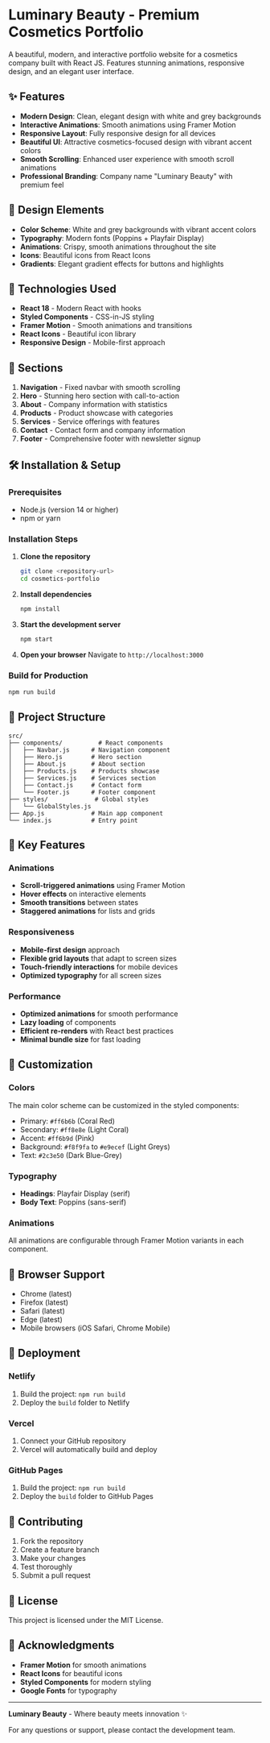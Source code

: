 # Luminary Beauty - Premium Cosmetics Portfolio

A beautiful, modern, and interactive portfolio website for a cosmetics company built with React JS. Features stunning animations, responsive design, and an elegant user interface.

## ✨ Features

- **Modern Design**: Clean, elegant design with white and grey backgrounds
- **Interactive Animations**: Smooth animations using Framer Motion
- **Responsive Layout**: Fully responsive design for all devices
- **Beautiful UI**: Attractive cosmetics-focused design with vibrant accent colors
- **Smooth Scrolling**: Enhanced user experience with smooth scroll animations
- **Professional Branding**: Company name "Luminary Beauty" with premium feel

## 🎨 Design Elements

- **Color Scheme**: White and grey backgrounds with vibrant accent colors
- **Typography**: Modern fonts (Poppins + Playfair Display)
- **Animations**: Crispy, smooth animations throughout the site
- **Icons**: Beautiful icons from React Icons
- **Gradients**: Elegant gradient effects for buttons and highlights

## 🚀 Technologies Used

- **React 18** - Modern React with hooks
- **Styled Components** - CSS-in-JS styling
- **Framer Motion** - Smooth animations and transitions
- **React Icons** - Beautiful icon library
- **Responsive Design** - Mobile-first approach

## 📱 Sections

1. **Navigation** - Fixed navbar with smooth scrolling
2. **Hero** - Stunning hero section with call-to-action
3. **About** - Company information with statistics
4. **Products** - Product showcase with categories
5. **Services** - Service offerings with features
6. **Contact** - Contact form and company information
7. **Footer** - Comprehensive footer with newsletter signup

## 🛠️ Installation & Setup

### Prerequisites
- Node.js (version 14 or higher)
- npm or yarn

### Installation Steps

1. **Clone the repository**
   ```bash
   git clone <repository-url>
   cd cosmetics-portfolio
   ```

2. **Install dependencies**
   ```bash
   npm install
   ```

3. **Start the development server**
   ```bash
   npm start
   ```

4. **Open your browser**
   Navigate to `http://localhost:3000`

### Build for Production

```bash
npm run build
```

## 📁 Project Structure

```
src/
├── components/          # React components
│   ├── Navbar.js      # Navigation component
│   ├── Hero.js        # Hero section
│   ├── About.js       # About section
│   ├── Products.js    # Products showcase
│   ├── Services.js    # Services section
│   ├── Contact.js     # Contact form
│   └── Footer.js      # Footer component
├── styles/             # Global styles
│   └── GlobalStyles.js
├── App.js             # Main app component
└── index.js           # Entry point
```

## 🎯 Key Features

### Animations
- **Scroll-triggered animations** using Framer Motion
- **Hover effects** on interactive elements
- **Smooth transitions** between states
- **Staggered animations** for lists and grids

### Responsiveness
- **Mobile-first design** approach
- **Flexible grid layouts** that adapt to screen sizes
- **Touch-friendly interactions** for mobile devices
- **Optimized typography** for all screen sizes

### Performance
- **Optimized animations** for smooth performance
- **Lazy loading** of components
- **Efficient re-renders** with React best practices
- **Minimal bundle size** for fast loading

## 🎨 Customization

### Colors
The main color scheme can be customized in the styled components:
- Primary: `#ff6b6b` (Coral Red)
- Secondary: `#ff8e8e` (Light Coral)
- Accent: `#ff6b9d` (Pink)
- Background: `#f8f9fa` to `#e9ecef` (Light Greys)
- Text: `#2c3e50` (Dark Blue-Grey)

### Typography
- **Headings**: Playfair Display (serif)
- **Body Text**: Poppins (sans-serif)

### Animations
All animations are configurable through Framer Motion variants in each component.

## 📱 Browser Support

- Chrome (latest)
- Firefox (latest)
- Safari (latest)
- Edge (latest)
- Mobile browsers (iOS Safari, Chrome Mobile)

## 🚀 Deployment

### Netlify
1. Build the project: `npm run build`
2. Deploy the `build` folder to Netlify

### Vercel
1. Connect your GitHub repository
2. Vercel will automatically build and deploy

### GitHub Pages
1. Build the project: `npm run build`
2. Deploy the `build` folder to GitHub Pages

## 🤝 Contributing

1. Fork the repository
2. Create a feature branch
3. Make your changes
4. Test thoroughly
5. Submit a pull request

## 📄 License

This project is licensed under the MIT License.

## 🎉 Acknowledgments

- **Framer Motion** for smooth animations
- **React Icons** for beautiful icons
- **Styled Components** for modern styling
- **Google Fonts** for typography

---

**Luminary Beauty** - Where beauty meets innovation ✨

For any questions or support, please contact the development team.
